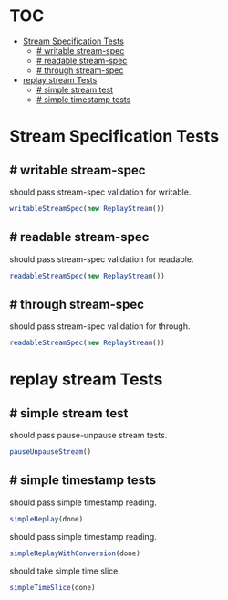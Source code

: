 # TOC
   - [Stream Specification Tests](#stream-specification-tests)
     - [# writable stream-spec](#stream-specification-tests--writable-stream-spec)
     - [# readable stream-spec](#stream-specification-tests--readable-stream-spec)
     - [# through stream-spec](#stream-specification-tests--through-stream-spec)
   - [replay stream Tests](#replay-stream-tests)
     - [# simple stream test](#replay-stream-tests--simple-stream-test)
     - [# simple timestamp tests](#replay-stream-tests--simple-timestamp-tests)
<a name=""></a>
 
<a name="stream-specification-tests"></a>
# Stream Specification Tests
<a name="stream-specification-tests--writable-stream-spec"></a>
## # writable stream-spec
should pass stream-spec validation for writable.

```js
writableStreamSpec(new ReplayStream())
```

<a name="stream-specification-tests--readable-stream-spec"></a>
## # readable stream-spec
should pass stream-spec validation for readable.

```js
readableStreamSpec(new ReplayStream())
```

<a name="stream-specification-tests--through-stream-spec"></a>
## # through stream-spec
should pass stream-spec validation for through.

```js
readableStreamSpec(new ReplayStream())
```

<a name="replay-stream-tests"></a>
# replay stream Tests
<a name="replay-stream-tests--simple-stream-test"></a>
## # simple stream test
should pass pause-unpause stream tests.

```js
pauseUnpauseStream()
```

<a name="replay-stream-tests--simple-timestamp-tests"></a>
## # simple timestamp tests
should pass simple timestamp reading.

```js
simpleReplay(done)
```

should pass simple timestamp reading.

```js
simpleReplayWithConversion(done)
```

should take simple time slice.

```js
simpleTimeSlice(done)
```

